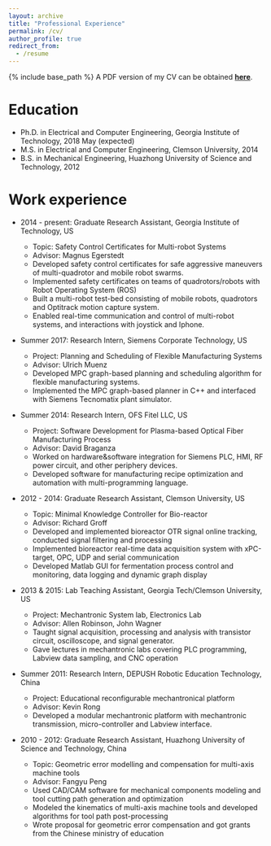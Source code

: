 ```yaml
---
layout: archive
title: "Professional Experience"
permalink: /cv/
author_profile: true
redirect_from:
  - /resume
---
```


{% include base_path %}
A PDF version of my CV can be obtained [<b>here</b>](http://liwanggt.github.io/files/Li_Wang_Georgia_Tech.pdf).

Education
======
* Ph.D. in Electrical and Computer Engineering, Georgia Institute of Technology, 2018 May (expected)
* M.S. in Electrical and Computer Engineering, Clemson University, 2014
* B.S. in Mechanical Engineering, Huazhong University of Science and Technology, 2012

Work experience
======
* 2014 - present: Graduate Research Assistant, Georgia Institute of Technology, US
  * Topic: Safety Control Certificates for Multi-robot Systems
  * Advisor: Magnus Egerstedt
  * Developed safety control certificates for safe aggressive maneuvers of multi-quadrotor and mobile robot swarms.
  * Implemented safety certificates on teams of quadrotors/robots with Robot Operating System (ROS)
  * Built a multi-robot test-bed consisting of mobile robots, quadrotors and Optitrack motion capture system.
  * Enabled real-time communication and control of multi-robot systems, and interactions with joystick and Iphone.

* Summer 2017: Research Intern, Siemens Corporate Technology, US
  * Project: Planning and Scheduling of Flexible Manufacturing Systems
  * Advisor: Ulrich Muenz
  * Developed MPC graph-based planning and scheduling algorithm for flexible manufacturing systems.
  * Implemented the MPC graph-based planner in C++ and interfaced with Siemens Tecnomatix plant simulator.

* Summer 2014: Research Intern, OFS Fitel LLC, US
  * Project: Software Development for Plasma-based Optical Fiber Manufacturing Process
  * Advisor: David Braganza
  * Worked on hardware&software integration for Siemens PLC, HMI, RF power circuit, and other periphery devices.
  * Developed software for manufacturing recipe optimization and automation with multi-programming language.
  
* 2012 - 2014: Graduate Research Assistant, Clemson University, US
  * Topic: Minimal Knowledge Controller for Bio-reactor
  * Advisor: Richard Groff
  * Developed and implemented bioreactor OTR signal online tracking, conducted signal filtering and processing
  * Implemented bioreactor real-time data acquisition system with xPC-target, OPC, UDP and serial communication
  * Developed Matlab GUI for fermentation process control and monitoring, data logging and dynamic graph display
  
* 2013 & 2015: Lab Teaching Assistant, Georgia Tech/Clemson University, US
  * Project: Mechantronic System lab, Electronics Lab
  * Advisor: Allen Robinson, John Wagner
  * Taught signal acquisition, processing and analysis with transistor circuit, oscilloscope, and signal generator.
  * Gave lectures in mechantronic labs covering PLC programming, Labview data sampling, and CNC operation
  
* Summer 2011: Research Intern, DEPUSH Robotic Education Technology, China
  * Project: Educational reconfigurable mechantronical platform
  * Advisor: Kevin Rong
  * Developed a modular mechantronic platform with mechantronic transmission, micro-controller and Labview interface.
 
* 2010 - 2012: Graduate Research Assistant, Huazhong University of Science and Technology, China
  * Topic: Geometric error modelling and compensation for multi-axis machine tools
  * Advisor: Fangyu Peng
  * Used CAD/CAM software for mechanical components modeling and tool cutting path generation and optimization
  * Modeled the kinematics of multi-axis machine tools and developed algorithms for tool path post-processing
  * Wrote proposal for geometric error compensation and got grants from the Chinese ministry of education
